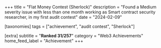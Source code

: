 +++
title = "Flat Money Contest (Sherlock)"
description = "Found a Medium severity issue with less than one month working as Smart contract security researcher, in my first audit contest"
date = "2024-02-09"

[taxonomies]
tags = ["achievement", "audit contest", "Sherlock"]

[extra]
subtitle = "**Ranked 31/257**"
category = "Web3 Achievements"
home_feed_label = "Achievement"
+++